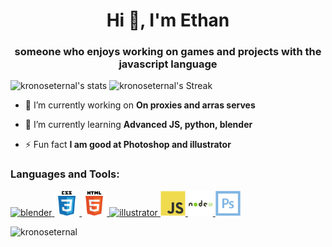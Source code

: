 <h1 align="center">Hi 👋, I'm Ethan</h1>
<h3 align="center">someone who enjoys working on games and projects with the javascript language</h3>

![kronoseternal's stats](https://github-readme-stats.vercel.app/api?username=kronoseternal&theme=tokyonight&show_icons=true&hide_border=true&count_private=true)
![kronoseternal's Streak](https://github-readme-streak-stats.herokuapp.com/?user=kronoseternal&theme=tokyonight&hide_border=true)

- 🔭 I’m currently working on **On proxies and arras serves**

- 🌱 I’m currently learning **Advanced JS, python, blender**

- ⚡ Fun fact **I am good at Photoshop and illustrator**

<h3 align="left">Languages and Tools:</h3>
<p align="left"> <a href="https://www.blender.org/" target="_blank" rel="noreferrer"> <img src="https://download.blender.org/branding/community/blender_community_badge_white.svg" alt="blender" width="40" height="40"/> </a> <a href="https://www.w3schools.com/css/" target="_blank" rel="noreferrer"> <img src="https://raw.githubusercontent.com/devicons/devicon/master/icons/css3/css3-original-wordmark.svg" alt="css3" width="40" height="40"/> </a> <a href="https://www.w3.org/html/" target="_blank" rel="noreferrer"> <img src="https://raw.githubusercontent.com/devicons/devicon/master/icons/html5/html5-original-wordmark.svg" alt="html5" width="40" height="40"/> </a> <a href="https://www.adobe.com/in/products/illustrator.html" target="_blank" rel="noreferrer"> <img src="https://www.vectorlogo.zone/logos/adobe_illustrator/adobe_illustrator-icon.svg" alt="illustrator" width="40" height="40"/> </a> <a href="https://developer.mozilla.org/en-US/docs/Web/JavaScript" target="_blank" rel="noreferrer"> <img src="https://raw.githubusercontent.com/devicons/devicon/master/icons/javascript/javascript-original.svg" alt="javascript" width="40" height="40"/> </a> <a href="https://nodejs.org" target="_blank" rel="noreferrer"> <img src="https://raw.githubusercontent.com/devicons/devicon/master/icons/nodejs/nodejs-original-wordmark.svg" alt="nodejs" width="40" height="40"/> </a> <a href="https://www.photoshop.com/en" target="_blank" rel="noreferrer"> <img src="https://raw.githubusercontent.com/devicons/devicon/master/icons/photoshop/photoshop-line.svg" alt="photoshop" width="40" height="40"/> </a> </p>

<p align="left"> <img src="https://komarev.com/ghpvc/?username=kronoseternal&label=Profile%20views&color=0e75b6&style=flat" alt="kronoseternal" /> </p>
